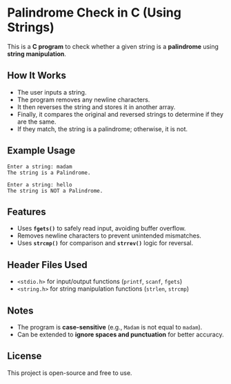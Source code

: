 # Palindrome Check in C (Using Strings)

This is a **C program** to check whether a given string is a **palindrome** using **string manipulation**.

## How It Works
- The user inputs a string.
- The program removes any newline characters.
- It then reverses the string and stores it in another array.
- Finally, it compares the original and reversed strings to determine if they are the same.
- If they match, the string is a palindrome; otherwise, it is not.



## Example Usage
```
Enter a string: madam
The string is a Palindrome.
```
```
Enter a string: hello
The string is NOT a Palindrome.
```

## Features
- Uses **`fgets()`** to safely read input, avoiding buffer overflow.
- Removes newline characters to prevent unintended mismatches.
- Uses **`strcmp()`** for comparison and **`strrev()`** logic for reversal.

## Header Files Used
- `<stdio.h>` for input/output functions (`printf`, `scanf`, `fgets`)
- `<string.h>` for string manipulation functions (`strlen`, `strcmp`)

## Notes
- The program is **case-sensitive** (e.g., `Madam` is not equal to `madam`).
- Can be extended to **ignore spaces and punctuation** for better accuracy.

## License
This project is open-source and free to use.

